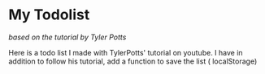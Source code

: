 <h1> My Todolist </h1>
<em> based on the tutorial by Tyler Potts </em>

<p> Here is a todo list I made with TylerPotts' tutorial on youtube. 
I have in addition to follow his tutorial, add a function to save the list ( localStorage)</p>

